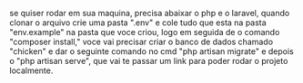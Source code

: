 se quiser rodar em sua maquina, precisa abaixar o php e o laravel, quando clonar o arquivo crie uma pasta ".env" e cole tudo que esta na pasta "env.example" na pasta que voce criou, logo em seguida de o comando "composer install," voce vai precisar criar o banco de dados chamado "chicken" e dar o seguinte comando no cmd "php artisan migrate" e depois o "php artisan serve",  que vai te passar um link para poder rodar o projeto localmente.
